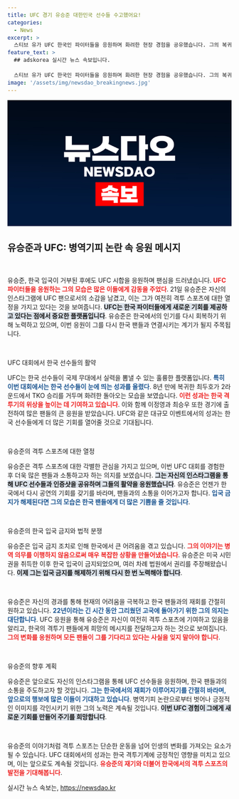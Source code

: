 ```yaml
---
title: UFC 경기 유승준 대한민국 선수들 수고했어요!
categories:
  - News
excerpt: >
  스티브 유가 UFC 한국인 파이터들을 응원하며 화려한 현장 경험을 공유했습니다. 그의 복귀 소식과 파이터들의 도전이 궁금하다면 클릭하세요!
feature_text: >
  ## adskorea 실시간 뉴스 속보입니다.

  스티브 유가 UFC 한국인 파이터들을 응원하며 화려한 현장 경험을 공유했습니다. 그의 복귀 소식과 파이터들의 도전이 궁금하다면 클릭하세요!
image: '/assets/img/newsdao_breakingnews.jpg'
---
```


<p><img src="/assets/img/newsdao_breakingnews.jpg" alt="adskorea 속보" /></p>

<h2 data-ke-size="size26">유승준과 UFC: 병역기피 논란 속 응원 메시지</h2>

<p data-ke-size="size16">&nbsp;</p>

<p>유승준, 한국 입국이 거부된 후에도 UFC 시합을 응원하며 팬심을 드러냈습니다. <b><span style="color: #ee2323;">UFC 파이터들을 응원하는 그의 모습은 많은 이들에게 감동을 주었다</span></b>. 21일 유승준은 자신의 인스타그램에 UFC 팬으로서의 소감을 남겼고, 이는 그가 여전히 격투 스포츠에 대한 열정을 가지고 있다는 것을 보여줍니다. <b><span style="background-color: #21538527;">UFC는 한국 파이터들에게 새로운 기회를 제공하고 있다는 점에서 중요한 플랫폼입니다</span></b>. 유승준은 한국에서의 인기를 다시 회복하기 위해 노력하고 있으며, 이번 응원이 그를 다시 한국 팬들과 연결시키는 계기가 될지 주목됩니다.</p>

<p data-ke-size="size16">&nbsp;</p>

<p>UFC 대회에서 한국 선수들의 활약</p>

<p>UFC는 한국 선수들이 국제 무대에서 실력을 뽐낼 수 있는 훌륭한 플랫폼입니다. <b><span style="color: #1a5490;">특히 이번 대회에서는 한국 선수들이 눈에 띄는 성과를 올렸다</span></b>. 8년 만에 복귀한 최두호가 2라운드에서 TKO 승리를 거두며 화려한 돌아오는 모습을 보였습니다. <b><span style="color: #ee2323;">이런 성과는 한국 격투기의 위상을 높이는 데 기여하고 있습니다</span></b>. 이와 함께 이정영과 최승우 또한 경기에 출전하여 많은 팬들의 큰 응원을 받았습니다. UFC와 같은 대규모 이벤트에서의 성과는 한국 선수들에게 더 많은 기회를 열어줄 것으로 기대됩니다.</p>

<p data-ke-size="size16">&nbsp;</p>

<p>유승준의 격투 스포츠에 대한 열정</p>

<p>유승준은 격투 스포츠에 대한 각별한 관심을 가지고 있으며, 이번 UFC 대회를 경험한 후 더욱 많은 팬들과 소통하고자 하는 의지를 보였습니다. <b><span style="background-color: #21538527;">그는 자신의 인스타그램을 통해 UFC 선수들과 인증샷을 공유하며 그들의 활약을 응원했습니다</span></b>. 유승준은 언젠가 한국에서 다시 공연의 기회를 갖기를 바라며, 팬들과의 소통을 이어가고자 합니다. <b><span style="color: #1a5490;">입국 금지가 해제된다면 그의 모습은 한국 팬들에게 더 많은 기쁨을 줄 것입니다</span></b>.</p>

<p data-ke-size="size16">&nbsp;</p>

<p>유승준의 한국 입국 금지와 법적 분쟁</p>

<p>유승준은 입국 금지 조치로 인해 한국에서 큰 어려움을 겪고 있습니다. <b><span style="color: #ee2323;">그의 이야기는 병역 의무를 이행하지 않음으로써 매우 복잡한 상황을 만들어냈습니다</span></b>. 유승준은 미국 시민권을 취득한 이후 한국 입국이 금지되었으며, 여러 차례 법원에서 권리를 주장해왔습니다. <b><span style="background-color: #21538527;">이제 그는 입국 금지를 해제하기 위해 다시 한 번 노력해야 합니다</span></b>.</p>

<p data-ke-size="size16">&nbsp;</p>

<p>유승준은 자신의 경과를 통해 현재의 어려움을 극복하고 한국 팬들과의 재회를 간절히 원하고 있습니다. <b><span style="color: #1a5490;">22년이라는 긴 시간 동안 그리웠던 고국에 돌아가기 위한 그의 의지는 대단합니다</span></b>. UFC 응원을 통해 유승준은 자신이 여전히 격투 스포츠에 기여하고 있음을 알리고, 한국의 격투기 팬들에게 희망의 메시지를 전달하고자 하는 것으로 보여집니다. <b><span style="color: #ee2323;">그의 변화를 응원하며 모든 팬들이 그를 기다리고 있다는 사실을 잊지 말아야 합니다</span></b>.</p>

<p data-ke-size="size16">&nbsp;</p>

<p>유승준의 향후 계획</p>

<p>유승준은 앞으로도 자신의 인스타그램을 통해 UFC 선수들을 응원하며, 한국 팬들과의 소통을 주도하고자 할 것입니다. <b><span style="color: #1a5490;">그는 한국에서의 재회가 이루어지기를 간절히 바라며, 앞으로의 행보에 많은 이들이 기대하고 있습니다</span></b>. 병역기피 논란으로부터 벗어나 긍정적인 이미지를 각인시키기 위한 그의 노력은 계속될 것입니다. <b><span style="background-color: #21538527;">이번 UFC 경험이 그에게 새로운 기회를 만들어 주기를 희망합니다</span></b>.</p>

<p data-ke-size="size16">&nbsp;</p>

<p>유승준의 이야기처럼 격투 스포츠는 단순한 운동을 넘어 인생의 변화를 가져오는 요소가 될 수 있습니다. UFC 대회에서의 성과는 한국 격투기계에 긍정적인 영향을 미치고 있으며, 이는 앞으로도 계속될 것입니다. <b><span style="color: #ee2323;">유승준의 재기와 더불어 한국에서의 격투 스포츠의 발전을 기대해봅니다</span></b>.</p>
실시간 뉴스 속보는, <a href="https://newsdao.kr" rel="dofollow">https://newsdao.kr</a>


